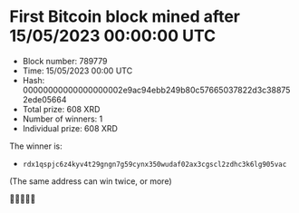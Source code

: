 # First Bitcoin block mined after 15/05/2023 00:00:00 UTC

* Block number: 789779
* Time: 15/05/2023 00:00 UTC
* Hash: 00000000000000000002e9ac94ebb249b80c57665037822d3c388752ede05664
* Total prize: 608 XRD
* Number of winners: 1
* Individual prize: 608 XRD

The winner is:
* `rdx1qspjc6z4kyv4t29gngn7g59cynx350wudaf02ax3cgscl2zdhc3k6lg905vac`

(The same address can win twice, or more)

🙏🙏🙏🙏🙏